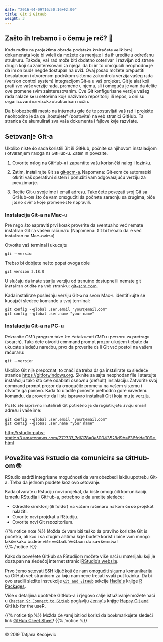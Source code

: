 ```yaml
---
date: "2016-04-09T16:50:16+02:00"
title: Git i GitHub
weight: 3
---
```


## Zašto ih trebamo i o čemu je reč? 🤔

Kada radite na projektima obrade podataka kreiraćete velik broj dokumenata koje bi voleli da možete da menjate i da ih uredite u određenu strukturu. Takođe, vaš rad može biti dodatno doterivan i razvijan od strane drugih koji su zainteresovani za njega, da bi im to omogućili neophodno je da im on bude negde dostupan na uvid. Ovaj posao možete prepustiti besplatnom i otvorenom podrškom sistema za kontrolu verzija vašeg rada (version control system) integracijom Git-a u vaš projekat. Git je alat koji prati sve vaše verzije rada, promene u njemu, ali i omoguću je vam da delite ove promene svim zainteresovanim. Ove Git konfigurisane verzije vašeg rada nalaze se u setovima koje nazivamo repozitoriji ili repos, a oni su organizovani na visoko strukturisan način. 

Da bi obezbedili mesto na internetu gde će te postavljati vaš rad i projekte neohpodno je da ga „hostujete“ (postavite) na veb stranici GitHub. Ta stranica će akumulirati sva vaša dokumenta i fajlove koje razvijate.

## Setovanje Git-a

Ukoliko niste do sada koristili Git ili GitHub, počnite sa njihovom instalacijom i otvaranjem naloga na GitHub-u. Zatim ih povežite.

1)	Otvorite nalog na GitHub-u i zapamtite vašu korisnički nalog i lozinku.

2) Zatim, instalirajte Git sa [git-scm-a](https://git-scm.com/downloads). Napomena: Git-scm će automatski otkriti vaš operativni sistem i ponuditi vam odgovarajuću verziju za preuzimanje.

3) Recite Git-u svoje ime i email adresu. Tako ćete povezati svoj Git sa GitHub-om što će vam omogućiti da počnete saradnju sa drugima, biće jasno svima koje promene ste napravili. 

### Instalacija Git-a na Mac-u

Pre nego što napraviti prvi korak proverite da eventualno već nemate instaliran Git na vašem računaru (Napomena: Git bi trebalo da je već instaliran na Mac-ovima).

Otvorite vaš terminal i ukucajte

```
git --version
```
Trebao bi dobijete nešto poput ovoga dole

```
git version 2.18.0
```

U slučaju da imate stariju verziju od trenutno dostupne ili nemate git instaliran otidite na veb stranicu: [git-scm.com](https://git-scm.com).

Kada instalirate poslednju verziju Git-a na svom Mac-u identifikujte se kucajući sledeće komande u svoj terminal:

```
git config --global user.email "your@email.com"
git config --global user.name "your name"
```


### Instalacija Git-a na PC-u

Pokrenite CMD program tako što ćete kucati CMD u prozoru za pretragu (search). Tako ćete otvoriti command prompt prozor u kojem trebate da ukucate sledeću naredbu, prvo da proverite da li Git već postoji na vašem računaru:

```
git --version
```

Ukoliko Git nije prepoznat, to znači da treba da ga instalirate sa sledeće stranice <https://gitforwindows.org>. Skinite sa sajta neophodan file i startujte instalaciju tako što ćete odabrati osnovnu (default) instalaciju. Zatvorite svoj command prompt prozor da omogućite promenu na vašem sistemu i otvorite ga ponovo. Kada to uradite ponovite prethodno gore navedenu komandu, da proverite da li ste ispravno instalirali Git i koja mu je verzija.

Pošto ste ispravno instalirali Git potrebno je da registrujete svoju email adresu i vaše ime:

```
git config --global user.email "your@email.com"
git config --global user.name "your name"
```


<http://rstudio-pubs-static.s3.amazonaws.com/272737_7d6178a0e50043528d9ba636fdde209e.html>

## Povežite vaš Rstudio da komunicira sa GitHub-om 🤓

RStudio sadrži integrisane mogućnosti da vam obezbedi lakšu upotrebu Git-a. Treba da jednom prođete kroz ovo setovanje.

Kada otvarate u Rstudiju novi projekat, da biste omogućili komunikaciju između RStudija i GitHub-a, potrebno je da uradite sledeće:

- Odredite direktorij (ili folder) na vašem računaru na kom će se projekat nalaziti.
- Otvorite novi projekat u RStudiju.
- Otvorite novi Git repozitorijum.

{{% notice note %}}
Možda će vam biti teško da pravilno koristite Git is početka, ali kao i sa drugim alatima koje budete koristili biće vam mnogo lakše kako budete više vežbali. Vežbom do savršenstva!  
{{% /notice %}}

Kako da povežete GitHub sa RStudijom možete više naći u materijalu koji je dostupan na sledećoj internet stranici [RStudio's website](https://support.rstudio.com/hc/en-us/articles/200532077-Version-Control-with-Git-and-SVN). 

Prvo ćemo setovati SSH ključ koji će nam omogućiti sigurnu komunikaciju sa GitHub veb stranicom za koju nam neće trebati svaki put lozinka. Da bi ovo uradili sledite instrukcije [`Git and GitHub`](http://r-pkgs.had.co.nz/git.html) sekcije [Hadle's](http://hadley.nz) knjige [R Packages](http://r-pkgs.had.co.nz).

Više o detaljima upotrebe GitHub-a i njegovo dalje istraživanje možete naći u [`Chapter 9: Connect to GitHub`](https://happygitwithr.com/push-pull-github.html) poglavlju [Jenny's](https://jennybryan.org) knjige [Happy Git and GitHub for the useR](https://happygitwithr.com/index.html).

{{% notice tip %}}
Možda će vamj biti od koristi da bookmarkujete sledeći link [GitHub Cheet Sheet](https://education.github.com/git-cheat-sheet-education.pdf)!
{{% /notice %}}

-----------------------------
© 2019 Tatjana Kecojevic
